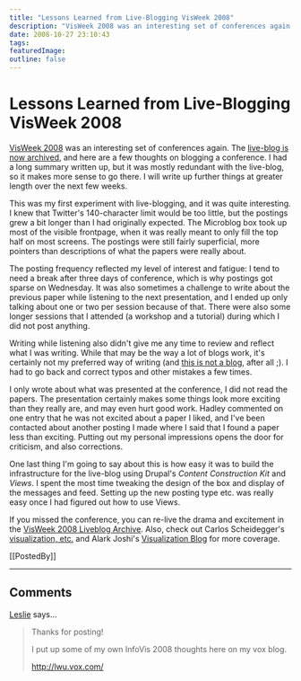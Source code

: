 ```yaml
---
title: "Lessons Learned from Live-Blogging VisWeek 2008"
description: "VisWeek 2008 was an interesting set of conferences again. The live-blog is now archived, and here are a few thoughts on blogging a conference. I had a long summary written up, but it was mostly redundant with the live-blog, so it makes more sense to go there. I will write up further things at greater length over the next few weeks."
date: 2008-10-27 23:10:43
tags: 
featuredImage: 
outline: false
---
```


# Lessons Learned from Live-Blogging VisWeek 2008

<a href="http://vis.computer.org/VisWeek2008/index.html">VisWeek 2008</a> was an interesting set of conferences again. The <a href="/events/visweek2008">live-blog is now archived</a>, and here are a few thoughts on blogging a conference. I had a long summary written up, but it was mostly redundant with the live-blog, so it makes more sense to go there. I will write up further things at greater length over the next few weeks.

This was my first experiment with live-blogging, and it was quite interesting. I knew that Twitter's 140-character limit would be too little, but the postings grew a bit longer than I had originally expected. The Microblog box took up most of the visible frontpage, when it was really meant to only fill the top half on most screens. The postings were still fairly superficial, more pointers than descriptions of what the papers were really about.

The posting frequency reflected my level of interest and fatigue: I tend to need a break after three days of conference, which is why postings got sparse on Wednesday. It was also sometimes a challenge to write about the previous paper while listening to the next presentation, and I ended up only talking about one or two per session because of that. There were also some longer sessions that I attended (a workshop and a tutorial) during which I did not post anything.

Writing while listening also didn't give me any time to review and reflect what I was writing. While that may be the way a lot of blogs work, it's certainly not my preferred way of writing (and <a href="/blog/2008/two-years-of-eagereyes.html">this is not a blog</a>, after all ;). I had to go back and correct typos and other mistakes a few times.

I only wrote about what was presented at the conference, I did not read the papers. The presentation certainly makes some things look more exciting than they really are, and may even hurt good work. Hadley commented on one entry that he was not excited about a paper I liked, and I've been contacted about another posting I made where I said that I found a paper less than exciting. Putting out my personal impressions opens the door for criticism, and also corrections.

One last thing I'm going to say about this is how easy it was to build the infrastructure for the live-blog using Drupal's <em>Content Construction Kit</em> and <em>Views</em>. I spent the most time tweaking the design of the box and display of the messages and feed. Setting up the new posting type etc. was really easy once I had figured out how to use Views.

If you missed the conference, you can re-live the drama and excitement in the <a href="/events/visweek2008">VisWeek 2008 Liveblog Archive</a>. Also, check out Carlos Scheidegger's <a href="http://carlosscheidegger.wordpress.com/">visualization, etc.</a> and Alark Joshi's <a href="http://visualizeit.wordpress.com/">Visualization Blog</a> for more coverage.

[[PostedBy]]

<aside class="comments">

---
## Comments

<a href="http://lwu.vox.com/" rel="nofollow noopener" target="_blank">Leslie</a> says…
>	Thanks for posting!
>	
>	I put up some of my own InfoVis 2008 thoughts here on my vox blog.
>	
>	http://lwu.vox.com/

</aside>

